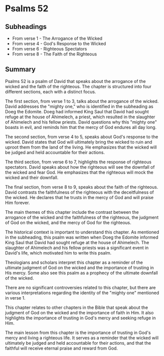 # Psalms 52

## Subheadings

* From verse 1 - The Arrogance of the Wicked
* From verse 4 - God's Response to the Wicked
* From verse 6 - Righteous Spectators
* From verse 8 - The Faith of the Righteous

## Summary

Psalms 52 is a psalm of David that speaks about the arrogance of the wicked and the faith of the righteous. The chapter is structured into four different sections, each with a distinct focus.

The first section, from verse 1 to 3, talks about the arrogance of the wicked. David addresses the "mighty one," who is identified in the subheading as Doeg the Edomite. Doeg had informed King Saul that David had sought refuge at the house of Ahimelech, a priest, which resulted in the slaughter of Ahimelech and his fellow priests. David questions why this "mighty one" boasts in evil, and reminds him that the mercy of God endures all day long.

The second section, from verse 4 to 5, speaks about God's response to the wicked. David states that God will ultimately bring the wicked to ruin and uproot them from the land of the living. He emphasizes that the wicked will be judged and held accountable for their actions.

The third section, from verse 6 to 7, highlights the response of righteous spectators. David speaks about how the righteous will see the downfall of the wicked and fear God. He emphasizes that the righteous will mock the wicked and their downfall.

The final section, from verse 8 to 9, speaks about the faith of the righteous. David contrasts the faithfulness of the righteous with the deceitfulness of the wicked. He declares that he trusts in the mercy of God and will praise Him forever.

The main themes of this chapter include the contrast between the arrogance of the wicked and the faithfulness of the righteous, the judgment of God on the wicked, and the mercy of God for the righteous.

The historical context is important to understand this chapter. As mentioned in the subheading, this psalm was written when Doeg the Edomite informed King Saul that David had sought refuge at the house of Ahimelech. The slaughter of Ahimelech and his fellow priests was a significant event in David's life, which motivated him to write this psalm.

Theologians and scholars interpret this chapter as a reminder of the ultimate judgment of God on the wicked and the importance of trusting in His mercy. Some also see this psalm as a prophecy of the ultimate downfall of the wicked.

There are no significant controversies related to this chapter, but there are various interpretations regarding the identity of the "mighty one" mentioned in verse 1.

This chapter relates to other chapters in the Bible that speak about the judgment of God on the wicked and the importance of faith in Him. It also highlights the importance of trusting in God's mercy and seeking refuge in Him.

The main lesson from this chapter is the importance of trusting in God's mercy and living a righteous life. It serves as a reminder that the wicked will ultimately be judged and held accountable for their actions, and that the faithful will receive eternal praise and reward from God.